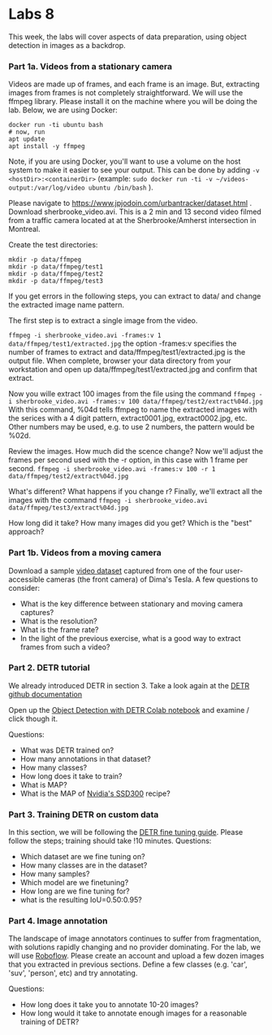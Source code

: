 # Labs 8

This week, the labs will cover aspects of data preparation, using object detection in images as a backdrop.

### Part 1a. Videos from a stationary camera
Videos are made up of frames, and each frame is an image.  But, extracting images from frames is not completely straightforward. We will use the ffmpeg library. Please install it on the machine where you will be doing the lab.  Below, we are using Docker:

```
docker run -ti ubuntu bash
# now, run 
apt update 
apt install -y ffmpeg
```
Note, if you are using Docker, you'll want to use a volume on the host system to make it easier to see your output. This can be done by adding `-v <hostDir>:<containerDir>` (example: `sudo docker run -ti -v ~/videos-output:/var/log/video ubuntu /bin/bash` ).

Please navigate to https://www.jpjodoin.com/urbantracker/dataset.html . Download sherbrooke_video.avi. This is a 2 min and 13 second video filmed from a traffic camera located at at the Sherbrooke/Amherst intersection in Montreal. 

Create the test directories:

```
mkdir -p data/ffmpeg
mkdir -p data/ffmpeg/test1
mkdir -p data/ffmpeg/test2
mkdir -p data/ffmpeg/test3
```

If you get errors in the following steps, you can extract to data/ and change the extracted image name pattern.

The first step is to extract a single image from the video.

`ffmpeg -i sherbrooke_video.avi -frames:v 1 data/ffmpeg/test1/extracted.jpg`
the option -frames:v specifies the number of frames to extract and data/ffmpeg/test1/extracted.jpg is the output file.
When complete, browser your data directory from your workstation and open up data/ffmpeg/test1/extracted.jpg and confirm that extract.


Now you wille extract 100 images from the file using the command `ffmpeg -i sherbrooke_video.avi -frames:v 100 data/ffmpeg/test2/extract%04d.jpg`
With this command, %04d tells ffmpeg to name the extracted images with the serices with a 4 digit pattern, extract0001.jpg, extract0002.jpg, etc. Other numbers may be used, e.g. to use 2 numbers, the pattern would be %02d.


Review the images. How much did the scence change?
Now we'll adjust the frames per second used with the -r option, in this case with 1 frame per second.
`ffmpeg -i sherbrooke_video.avi -frames:v 100 -r 1 data/ffmpeg/test2/extract%04d.jpg`


What's different? What happens if you change r?
Finally, we'll extract all the images with the command `ffmpeg -i sherbrooke_video.avi data/ffmpeg/test3/extract%04d.jpg`


How long did it take?
How many images did you get?
Which is the "best" approach?

### Part 1b. Videos from a moving camera
Download a sample [video dataset](https://w251lab08.s3.us-west-1.amazonaws.com/videos.tar) captured from one of the four user-accessible cameras (the front camera) of Dima's Tesla. A few questions to consider:
* What is the key difference between stationary and moving camera captures?
* What is the resolution?
* What is the frame rate?
* In the light of the previous exercise, what is a good way to extract frames from such a video?

### Part 2. DETR tutorial
We already introduced DETR in section 3. Take a look again at the [DETR github documentation](https://github.com/facebookresearch/detr)

Open up the [Object Detection with DETR Colab notebook](https://colab.research.google.com/github/facebookresearch/detr/blob/colab/notebooks/detr_demo.ipynb) and examine / click though it.  

Questions:
* What was DETR trained on?
* How many annotations in that dataset?
* How many classes?
* How long does it take to train?
* What is MAP?
* What is the MAP of [Nvidia's SSD300](https://github.com/NVIDIA/DeepLearningExamples/tree/master/PyTorch/Detection/SSD) recipe?


### Part 3. Training DETR on custom data
In this section, we will be following the [DETR fine tuning guide](https://github.com/NielsRogge/Transformers-Tutorials/blob/master/DETR/Fine_tuning_DetrForObjectDetection_on_custom_dataset_(balloon).ipynb). Please follow the steps; training should take !10 minutes.  Questions:
* Which dataset are we fine tuning on?
* How many classes are in the dataset?
* How many samples?
* Which model are we finetuning?
* How long are we fine tuning for?
* what is the resulting IoU=0.50:0.95?

### Part 4. Image annotation
The landscape of image annotators continues to suffer from fragmentation, with solutions rapidly changing and no provider dominating.  For the lab, we will use [Roboflow](https://roboflow.com/).  Please create an account and upload a few dozen images that you extracted in previous sections.  Define a few classes (e.g. 'car', 'suv', 'person', etc) and try annotating. 

Questions:
* How long does it take you to annotate 10-20 images?
* How long would it take to annotate enough images for a reasonable training of DETR?
